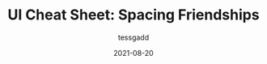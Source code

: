 ---
author: tessgadd
date: 2021-08-20
permalink: false
publisher: uxdesigncc
tags:
  - design
  - spacing
  - cheat-sheets
target_url: https://uxdesign.cc/ui-cheat-sheet-spacing-friendships-e37a6fccc407
title: "UI Cheat Sheet: Spacing Friendships"
---